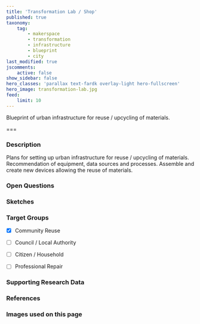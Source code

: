 ```yaml
---
title: 'Transformation Lab / Shop'
published: true
taxonomy:
    tag:
        - makerspace
        - transformation
        - infrastructure
        - blueprint
        - city
last_modified: true
jscomments:
    active: false
show_sidebar: false
hero_classes: 'parallax text-fardk overlay-light hero-fullscreen'
hero_image: transformation-lab.jpg
feed:
    limit: 10
---
```


Blueprint of urban infrastructure for reuse / upcycling of materials.

===

### Description

Plans for setting up urban infrastructure for reuse / upcycling of materials. Recommendation of equipment, data sources and processes. Assemble and create new devices allowing the reuse of materials.

### Open Questions

### Sketches

### Target Groups

- [x] Community Reuse
- [ ] Council / Local Authority
- [ ] Citizen / Household
- [ ] Professional Repair


### Supporting Research Data

### References

### Images used on this page
